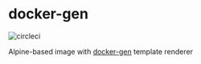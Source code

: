 # docker-gen

![circleci][circleci]

Alpine-based image with [docker-gen](https://github.com/jwilder/docker-gen) template renderer

[circleci]: https://img.shields.io/circleci/project/github/vektorcloud/docker-gen.svg "docker-gen"
